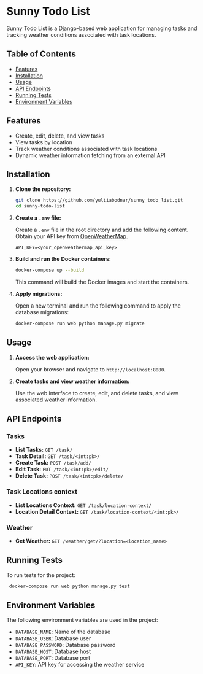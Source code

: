 # Sunny Todo List

Sunny Todo List is a Django-based web application for managing tasks and tracking weather conditions associated with task locations.

## Table of Contents

- [Features](#features)
- [Installation](#installation)
- [Usage](#usage)
- [API Endpoints](#api-endpoints)
- [Running Tests](#running-tests)
- [Environment Variables](#environment-variables)

## Features

- Create, edit, delete, and view tasks
- View tasks by location
- Track weather conditions associated with task locations
- Dynamic weather information fetching from an external API

## Installation

1. **Clone the repository:**

    ```sh
    git clone https://github.com/yuliiabodnar/sunny_todo_list.git
    cd sunny-todo-list
    ```

2. **Create a `.env` file:**

    Create a `.env` file in the root directory and add the following content. Obtain your API key from [OpenWeatherMap](https://home.openweathermap.org/api_keys).
   
    ```env
    API_KEY=<your_openweathermap_api_key>
    ```

3. **Build and run the Docker containers:**

    ```sh
    docker-compose up --build
    ```

    This command will build the Docker images and start the containers.

4. **Apply migrations:**

    Open a new terminal and run the following command to apply the database migrations:

    ```sh
    docker-compose run web python manage.py migrate
    ```

## Usage

1. **Access the web application:**

    Open your browser and navigate to `http://localhost:8080`.

2. **Create tasks and view weather information:**

    Use the web interface to create, edit, and delete tasks, and view associated weather information.

## API Endpoints

### Tasks

- **List Tasks:** `GET /task/`
- **Task Detail:** `GET /task/<int:pk>/`
- **Create Task:** `POST /task/add/`
- **Edit Task:** `PUT /task/<int:pk>/edit/`
- **Delete Task:** `POST /task/<int:pk>/delete/`

### Task Locations context

- **List Locations Context:** `GET /task/location-context/`
- **Location Detail Context:** `GET /task/location-context/<int:pk>/`

### Weather

- **Get Weather:** `GET /weather/get/?location=<location_name>`

## Running Tests

To run tests for the project:

   ```sh
    docker-compose run web python manage.py test  
   ```

## Environment Variables

The following environment variables are used in the project:

- `DATABASE_NAME`: Name of the database
- `DATABASE_USER`: Database user
- `DATABASE_PASSWORD`: Database password
- `DATABASE_HOST`: Database host
- `DATABASE_PORT`: Database port
- `API_KEY`: API key for accessing the weather service
